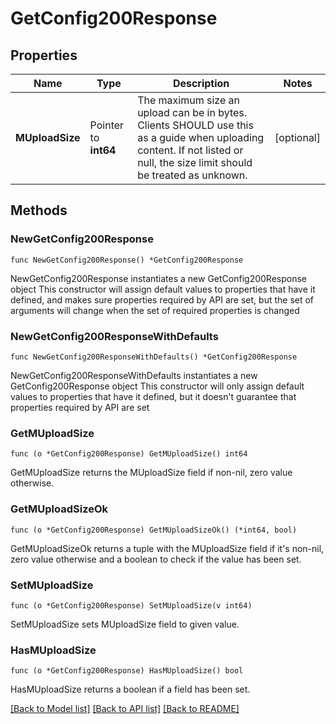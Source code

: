 # GetConfig200Response

## Properties

Name | Type | Description | Notes
------------ | ------------- | ------------- | -------------
**MUploadSize** | Pointer to **int64** | The maximum size an upload can be in bytes. Clients SHOULD use this as a guide when uploading content. If not listed or null, the size limit should be treated as unknown. | [optional] 

## Methods

### NewGetConfig200Response

`func NewGetConfig200Response() *GetConfig200Response`

NewGetConfig200Response instantiates a new GetConfig200Response object
This constructor will assign default values to properties that have it defined,
and makes sure properties required by API are set, but the set of arguments
will change when the set of required properties is changed

### NewGetConfig200ResponseWithDefaults

`func NewGetConfig200ResponseWithDefaults() *GetConfig200Response`

NewGetConfig200ResponseWithDefaults instantiates a new GetConfig200Response object
This constructor will only assign default values to properties that have it defined,
but it doesn't guarantee that properties required by API are set

### GetMUploadSize

`func (o *GetConfig200Response) GetMUploadSize() int64`

GetMUploadSize returns the MUploadSize field if non-nil, zero value otherwise.

### GetMUploadSizeOk

`func (o *GetConfig200Response) GetMUploadSizeOk() (*int64, bool)`

GetMUploadSizeOk returns a tuple with the MUploadSize field if it's non-nil, zero value otherwise
and a boolean to check if the value has been set.

### SetMUploadSize

`func (o *GetConfig200Response) SetMUploadSize(v int64)`

SetMUploadSize sets MUploadSize field to given value.

### HasMUploadSize

`func (o *GetConfig200Response) HasMUploadSize() bool`

HasMUploadSize returns a boolean if a field has been set.


[[Back to Model list]](../README.md#documentation-for-models) [[Back to API list]](../README.md#documentation-for-api-endpoints) [[Back to README]](../README.md)


